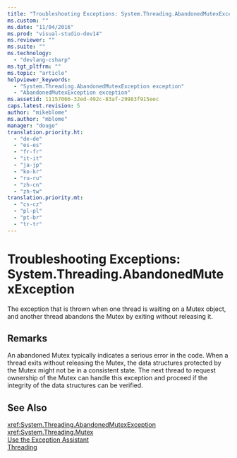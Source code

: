 ```yaml
---
title: "Troubleshooting Exceptions: System.Threading.AbandonedMutexException | Microsoft Docs"
ms.custom: ""
ms.date: "11/04/2016"
ms.prod: "visual-studio-dev14"
ms.reviewer: ""
ms.suite: ""
ms.technology: 
  - "devlang-csharp"
ms.tgt_pltfrm: ""
ms.topic: "article"
helpviewer_keywords: 
  - "System.Threading.AbandonedMutexException exception"
  - "AbandonedMutexException exception"
ms.assetid: 11157066-32ed-492c-83af-29983f915eec
caps.latest.revision: 5
author: "mikeblome"
ms.author: "mblome"
manager: "douge"
translation.priority.ht: 
  - "de-de"
  - "es-es"
  - "fr-fr"
  - "it-it"
  - "ja-jp"
  - "ko-kr"
  - "ru-ru"
  - "zh-cn"
  - "zh-tw"
translation.priority.mt: 
  - "cs-cz"
  - "pl-pl"
  - "pt-br"
  - "tr-tr"
---
```

# Troubleshooting Exceptions: System.Threading.AbandonedMutexException
The exception that is thrown when one thread is waiting on a Mutex object, and another thread abandons the Mutex by exiting without releasing it.  
  
## Remarks  
 An abandoned Mutex typically indicates a serious error in the code. When a thread exits without releasing the Mutex, the data structures protected by the Mutex might not be in a consistent state. The next thread to request ownership of the Mutex can handle this exception and proceed if the integrity of the data structures can be verified.  
  
## See Also  
 <xref:System.Threading.AbandonedMutexException>   
 <xref:System.Threading.Mutex>   
 [Use the Exception Assistant](../Topic/How%20to:%20Use%20the%20Exception%20Assistant.md)   
 [Threading](../Topic/Threading%20\(C%23%20and%20Visual%20Basic\).md)